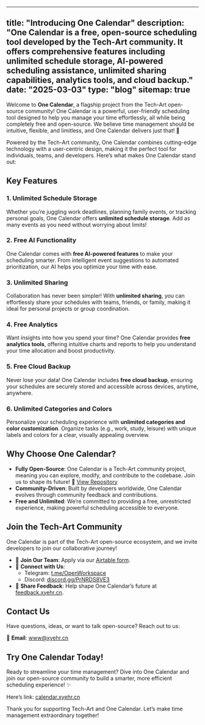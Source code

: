 
---
title: "Introducing One Calendar"
description: "One Calendar is a free, open-source scheduling tool developed by the Tech-Art community. It offers comprehensive features including unlimited schedule storage, AI-powered scheduling assistance, unlimited sharing capabilities, analytics tools, and cloud backup."
date: "2025-03-03"
type: "blog"
sitemap: true
---

Welcome to **One Calendar**, a flagship project from the Tech-Art open-source community! One Calendar is a powerful, user-friendly scheduling tool designed to help you manage your time effortlessly, all while being completely free and open-source. We believe time management should be intuitive, flexible, and limitless, and One Calendar delivers just that! 🌟

Powered by the Tech-Art community, One Calendar combines cutting-edge technology with a user-centric design, making it the perfect tool for individuals, teams, and developers. Here’s what makes One Calendar stand out:

## Key Features

### 1. Unlimited Schedule Storage

Whether you’re juggling work deadlines, planning family events, or tracking personal goals, One Calendar offers **unlimited schedule storage**. Add as many events as you need without worrying about limits!

### 2. Free AI Functionality

One Calendar comes with **free AI-powered features** to make your scheduling smarter. From intelligent event suggestions to automated prioritization, our AI helps you optimize your time with ease.

### 3. Unlimited Sharing

Collaboration has never been simpler! With **unlimited sharing**, you can effortlessly share your schedules with teams, friends, or family, making it ideal for personal projects or group coordination.

### 4. Free Analytics

Want insights into how you spend your time? One Calendar provides **free analytics tools**, offering intuitive charts and reports to help you understand your time allocation and boost productivity.

### 5. Free Cloud Backup

Never lose your data! One Calendar includes **free cloud backup**, ensuring your schedules are securely stored and accessible across devices, anytime, anywhere.

### 6. Unlimited Categories and Colors

Personalize your scheduling experience with **unlimited categories and color customization**. Organize tasks (e.g., work, study, leisure) with unique labels and colors for a clear, visually appealing overview.

## Why Choose One Calendar?

- **Fully Open-Source**: One Calendar is a Tech-Art community project, meaning you can explore, modify, and contribute to the codebase. Join us to shape its future! 🔗 [View Repository](https://github.com/tech-art/one-calendar)
- **Community-Driven**: Built by developers worldwide, One Calendar evolves through community feedback and contributions.
- **Free and Unlimited**: We’re committed to providing a free, unrestricted experience, making powerful scheduling accessible to everyone.

## Join the Tech-Art Community

One Calendar is part of the Tech-Art open-source ecosystem, and we invite developers to join our collaborative journey!

- 📝 **Join Our Team**: Apply via our [Airtable form](https://airtable.com/app4kvVeOe2p7NIIf/pagTgearHfOHwZDOk/form).
- 💬 **Connect with Us**:
    - Telegram: [t.me/OpenWorkspace](https://t.me/OpenWorkspace)
    - Discord: [discord.gg/PrNRDS8VE3](https://discord.gg/PrNRDS8VE3)
- 📅 **Share Feedback**: Help shape One Calendar’s future at [feedback.xyehr.cn](https://feedback.xyehr.cn/).

## Contact Us

Have questions, ideas, or want to talk open-source? Reach out to us:

📧 **Email**: [www@xyehr.cn](mailto:www@xyehr.cn)

## Try One Calendar Today!

Ready to streamline your time management? Dive into One Calendar and join our open-source community to build a smarter, more efficient scheduling experience! ✨

Here’s link: [calendar.xyehr.cn](http://calendar.xyehr.cn)

Thank you for supporting Tech-Art and One Calendar. Let’s make time management extraordinary together!
